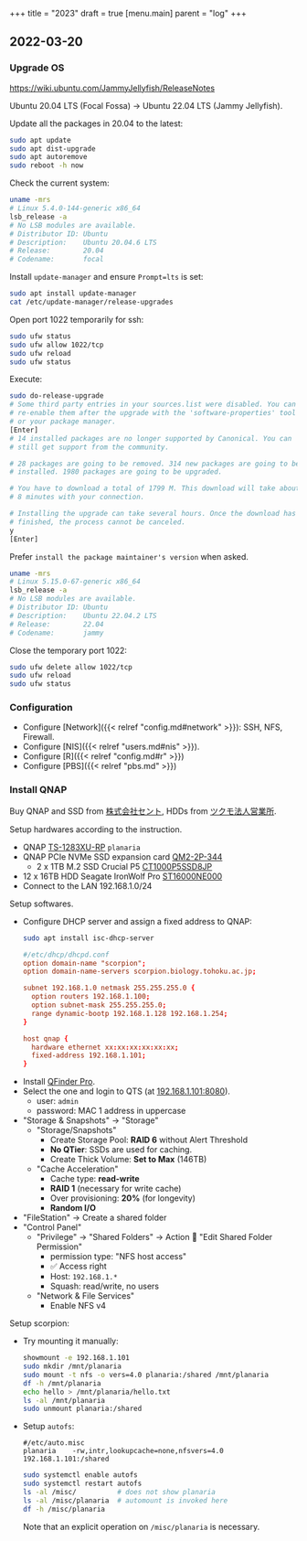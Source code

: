+++
title = "2023"
draft = true
[menu.main]
  parent = "log"
+++

## 2022-03-20

### Upgrade OS

<https://wiki.ubuntu.com/JammyJellyfish/ReleaseNotes>

Ubuntu 20.04 LTS (Focal Fossa) → Ubuntu 22.04 LTS (Jammy Jellyfish).

Update all the packages in 20.04 to the latest:
```sh
sudo apt update
sudo apt dist-upgrade
sudo apt autoremove
sudo reboot -h now
```

Check the current system:
```sh
uname -mrs
# Linux 5.4.0-144-generic x86_64
lsb_release -a
# No LSB modules are available.
# Distributor ID: Ubuntu
# Description:    Ubuntu 20.04.6 LTS
# Release:        20.04
# Codename:       focal
```

Install `update-manager` and ensure `Prompt=lts` is set:
```sh
sudo apt install update-manager
cat /etc/update-manager/release-upgrades
```

Open port 1022 temporarily for ssh:
```sh
sudo ufw status
sudo ufw allow 1022/tcp
sudo ufw reload
sudo ufw status
```

Execute:
```sh
sudo do-release-upgrade
# Some third party entries in your sources.list were disabled. You can
# re-enable them after the upgrade with the 'software-properties' tool
# or your package manager.
[Enter]
# 14 installed packages are no longer supported by Canonical. You can
# still get support from the community.

# 28 packages are going to be removed. 314 new packages are going to be
# installed. 1980 packages are going to be upgraded.

# You have to download a total of 1799 M. This download will take about
# 8 minutes with your connection.

# Installing the upgrade can take several hours. Once the download has
# finished, the process cannot be canceled.
y
[Enter]
```

Prefer `install the package maintainer's version` when asked.

```sh
uname -mrs
# Linux 5.15.0-67-generic x86_64
lsb_release -a
# No LSB modules are available.
# Distributor ID: Ubuntu
# Description:    Ubuntu 22.04.2 LTS
# Release:        22.04
# Codename:       jammy
```

Close the temporary port 1022:
```sh
sudo ufw delete allow 1022/tcp
sudo ufw reload
sudo ufw status
```


### Configuration

- Configure [Network]({{< relref "config.md#network" >}}):
  SSH, NFS, Firewall.
- Configure [NIS]({{< relref "users.md#nis" >}}).
- Configure [R]({{< relref "config.md#r" >}})
- Configure [PBS]({{< relref "pbs.md" >}})


### Install QNAP

Buy QNAP and SSD from [株式会社セント](https://www.sento.co.jp/),
HDDs from [ツクモ法人営業所](https://houjin.tsukumo.co.jp/).

Setup hardwares according to the instruction.
- QNAP [TS-1283XU-RP](https://www.qnap.com/en-us/product/ts-1283xu-rp)
  `planaria`
- QNAP PCIe NVMe SSD expansion card
  [QM2-2P-344](https://www.qnap.com/en-us/product/qm2-2p-344)
  - 2 x 1TB M.2 SSD Crucial P5
    [CT1000P5SSD8JP](https://www.crucial.jp/products/ssd/crucial-p5-ssd)
- 12 x 16TB HDD Seagate IronWolf Pro
  [ST16000NE000](https://www.cfd.co.jp/biz/product/detail/st16000ne000.html)
- Connect to the LAN 192.168.1.0/24

Setup softwares.
- Configure DHCP server and assign a fixed address to QNAP:
  ```sh
  sudo apt install isc-dhcp-server
  ```
  ```conf
  #/etc/dhcp/dhcpd.conf
  option domain-name "scorpion";
  option domain-name-servers scorpion.biology.tohoku.ac.jp;

  subnet 192.168.1.0 netmask 255.255.255.0 {
    option routers 192.168.1.100;
    option subnet-mask 255.255.255.0;
    range dynamic-bootp 192.168.1.128 192.168.1.254;
  }

  host qnap {
    hardware ethernet xx:xx:xx:xx:xx:xx;
    fixed-address 192.168.1.101;
  }
  ```
- Install [QFinder Pro](https://www.qnap.com/en-us/utilities/essentials).
- Select the one and login to QTS (at [192.168.1.101:8080](http://192.168.1.101:8080)).
  - user: `admin`
  - password: MAC 1 address in uppercase
- "Storage & Snapshots" → "Storage"
  - "Storage/Snapshots"
    - Create Storage Pool: **RAID 6** without Alert Threshold
    - **No QTier**: SSDs are used for caching.
    - Create Thick Volume: **Set to Max** (146TB)
  - "Cache Acceleration"
    - Cache type: **read-write**
    - **RAID 1** (necessary for write cache)
    - Over provisioning: **20%** (for longevity)
    - **Random I/O**
- "FileStation" → Create a shared folder
- "Control Panel"
  - "Privilege" → "Shared Folders" → Action 📁 "Edit Shared Folder Permission"
    - permission type: "NFS host access"
    - ✅ Access right
    - Host: `192.168.1.*`
    - Squash: read/write, no users
  - "Network & File Services"
    - Enable NFS v4

Setup scorpion:
- Try mounting it manually:
  ```sh
  showmount -e 192.168.1.101
  sudo mkdir /mnt/planaria
  sudo mount -t nfs -o vers=4.0 planaria:/shared /mnt/planaria
  df -h /mnt/planaria
  echo hello > /mnt/planaria/hello.txt
  ls -al /mnt/planaria
  sudo unmount planaria:/shared
  ```
- Setup `autofs`:
  ```
  #/etc/auto.misc
  planaria    -rw,intr,lookupcache=none,nfsvers=4.0    192.168.1.101:/shared
  ```
  ```sh
  sudo systemctl enable autofs
  sudo systemctl restart autofs
  ls -al /misc/          # does not show planaria
  ls -al /misc/planaria  # automount is invoked here
  df -h /misc/planaria
  ```
  Note that an explicit operation on `/misc/planaria` is necessary.
